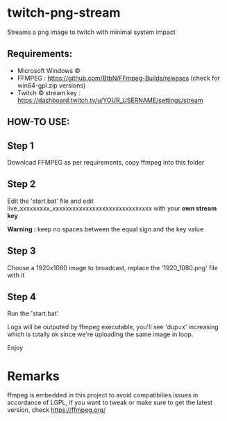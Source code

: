# twitch-png-stream
Streams a png image to twitch with minimal system impact

## Requirements: 
- Microsoft Windows &copy;
- FFMPEG : https://github.com/BtbN/FFmpeg-Builds/releases (check for win64-gpl.zip versions)
- Twitch &copy; stream key : https://dashboard.twitch.tv/u/YOUR_USERNAME/settings/stream

## HOW-TO USE:

## Step 1 
Download FFMPEG as per requirements, copy ffmpeg into this folder

## Step 2
Edit the 'start.bat' file and edit live_xxxxxxxxx_xxxxxxxxxxxxxxxxxxxxxxxxxxxxxx with your **own stream key**

**Warning :** keep no spaces between the equal sign and the key value
  
## Step 3
Choose a 1920x1080 image to broadcast, replace the '1920_1080.png' file with it

## Step 4
Run the 'start.bat'

Logs will be outputed by ffmpeg executable, you'll see 'dup=x' increasing which is totally ok since we're uploading the same image in loop.

Enjoy


# Remarks
ffmpeg is embedded in this project to avoid compatibilies issues in accordance of LGPL, if you want to tweak or make sure to get the latest version, check https://ffmpeg.org/
